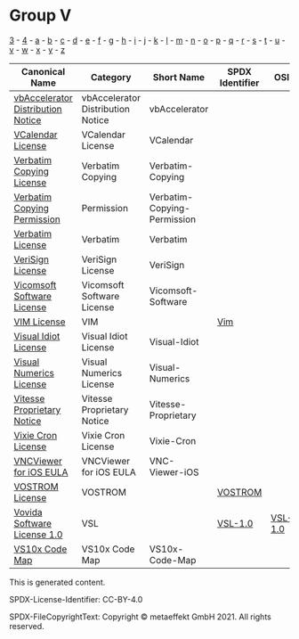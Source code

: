 # Group V

[3](../[3]/README.md) -
[4](../[4]/README.md) -
[a](../[a]/README.md) - 
[b](../[b]/README.md) - 
[c](../[c]/README.md) - 
[d](../[d]/README.md) - 
[e](../[e]/README.md) - 
[f](../[f]/README.md) - 
[g](../[g]/README.md) - 
[h](../[h]/README.md) - 
[i](../[i]/README.md) - 
[j](../[j]/README.md) - 
[k](../[k]/README.md) - 
[l](../[l]/README.md) - 
[m](../[m]/README.md) - 
[n](../[n]/README.md) - 
[o](../[o]/README.md) - 
[p](../[p]/README.md) - 
[q](../[q]/README.md) - 
[r](../[r]/README.md) - 
[s](../[s]/README.md) - 
[t](../[t]/README.md) - 
[u](../[u]/README.md) - 
[v](../[v]/README.md) - 
[w](../[w]/README.md) - 
[x](../[x]/README.md) - 
[y](../[y]/README.md) - 
[z](../[z]/README.md)

|Canonical Name|Category|Short Name|SPDX Identifier|OSI|ScanCode|Matched ScanCode|Type|
| --- | --- | --- | --- | --- | --- | --- | --- |
|[vbAccelerator Distribution Notice]([vb]/vbAccelerator-Distribution-Notice.yaml)|vbAccelerator Distribution Notice|vbAccelerator| | | [vbaccelerator](https://github.com/nexB/scancode-toolkit/blob/develop/src/licensedcode/data/licenses/vbaccelerator.LICENSE) | [vbaccelerator](https://github.com/nexB/scancode-toolkit/blob/develop/src/licensedcode/data/licenses/vbaccelerator.LICENSE) |terms|
|[VCalendar License]([vc]/VCalendar-License.yaml)|VCalendar License|VCalendar| | | [vcalendar](https://github.com/nexB/scancode-toolkit/blob/develop/src/licensedcode/data/licenses/vcalendar.LICENSE) | [vcalendar](https://github.com/nexB/scancode-toolkit/blob/develop/src/licensedcode/data/licenses/vcalendar.LICENSE) |terms|
|[Verbatim Copying License]([ve]/Verbatim-Copying-License.yaml)|Verbatim Copying|Verbatim-Copying| | | | [latex2e](https://github.com/nexB/scancode-toolkit/blob/develop/src/licensedcode/data/licenses/latex2e.LICENSE) |terms|
|[Verbatim Copying Permission]([ve]/Verbatim-Copying-Permission.yaml)|Permission|Verbatim-Copying-Permission| | | | [latex2e](https://github.com/nexB/scancode-toolkit/blob/develop/src/licensedcode/data/licenses/latex2e.LICENSE) |terms|
|[Verbatim License]([ve]/Verbatim-License.yaml)|Verbatim|Verbatim| | | [verbatim-manual](https://github.com/nexB/scancode-toolkit/blob/develop/src/licensedcode/data/licenses/verbatim-manual.LICENSE) | [verbatim-manual](https://github.com/nexB/scancode-toolkit/blob/develop/src/licensedcode/data/licenses/verbatim-manual.LICENSE) |terms|
|[VeriSign License]([ve]/VeriSign-License.yaml)|VeriSign License|VeriSign| | | [verisign](https://github.com/nexB/scancode-toolkit/blob/develop/src/licensedcode/data/licenses/verisign.LICENSE) | [verisign](https://github.com/nexB/scancode-toolkit/blob/develop/src/licensedcode/data/licenses/verisign.LICENSE) |terms|
|[Vicomsoft Software License]([vi]/Vicomsoft-Software-License.yaml)|Vicomsoft Software License|Vicomsoft-Software| | | [vicomsoft-software](https://github.com/nexB/scancode-toolkit/blob/develop/src/licensedcode/data/licenses/vicomsoft-software.LICENSE) | [vicomsoft-software](https://github.com/nexB/scancode-toolkit/blob/develop/src/licensedcode/data/licenses/vicomsoft-software.LICENSE) |terms|
|[VIM License]([vi]/VIM-License.yaml)|VIM| |[Vim](https://spdx.org/licenses/preview/Vim.html)| | [vim](https://github.com/nexB/scancode-toolkit/blob/develop/src/licensedcode/data/licenses/vim.LICENSE) | [vim](https://github.com/nexB/scancode-toolkit/blob/develop/src/licensedcode/data/licenses/vim.LICENSE) |terms|
|[Visual Idiot License]([vi]/Visual-Idiot-License.yaml)|Visual Idiot License|Visual-Idiot| | | [visual-idiot](https://github.com/nexB/scancode-toolkit/blob/develop/src/licensedcode/data/licenses/visual-idiot.LICENSE) | [other-permissive](https://github.com/nexB/scancode-toolkit/blob/develop/src/licensedcode/data/licenses/other-permissive.LICENSE) |terms|
|[Visual Numerics License]([vi]/Visual-Numerics-License.yaml)|Visual Numerics License|Visual-Numerics| | | [visual-numerics](https://github.com/nexB/scancode-toolkit/blob/develop/src/licensedcode/data/licenses/visual-numerics.LICENSE) | [visual-numerics](https://github.com/nexB/scancode-toolkit/blob/develop/src/licensedcode/data/licenses/visual-numerics.LICENSE) |terms|
|[Vitesse Proprietary Notice]([vi]/Vitesse-Proprietary-Notice.yaml)|Vitesse Proprietary Notice|Vitesse-Proprietary| | | [vitesse-prop](https://github.com/nexB/scancode-toolkit/blob/develop/src/licensedcode/data/licenses/vitesse-prop.LICENSE) | [vitesse-prop](https://github.com/nexB/scancode-toolkit/blob/develop/src/licensedcode/data/licenses/vitesse-prop.LICENSE) |terms|
|[Vixie Cron License]([vi]/Vixie-Cron-License.yaml)|Vixie Cron License|Vixie-Cron| | | [vixie-cron](https://github.com/nexB/scancode-toolkit/blob/develop/src/licensedcode/data/licenses/vixie-cron.LICENSE) | [vixie-cron](https://github.com/nexB/scancode-toolkit/blob/develop/src/licensedcode/data/licenses/vixie-cron.LICENSE) |terms|
|[VNCViewer for iOS EULA]([vn]/VNCViewer-for-iOS-EULA.yaml)|VNCViewer for iOS EULA|VNC-Viewer-iOS| | | [vnc-viewer-ios](https://github.com/nexB/scancode-toolkit/blob/develop/src/licensedcode/data/licenses/vnc-viewer-ios.LICENSE) | [vnc-viewer-ios](https://github.com/nexB/scancode-toolkit/blob/develop/src/licensedcode/data/licenses/vnc-viewer-ios.LICENSE) |terms|
|[VOSTROM License]([vo]/VOSTROM-License.yaml)|VOSTROM| |[VOSTROM](https://spdx.org/licenses/preview/VOSTROM.html)| | [vostrom](https://github.com/nexB/scancode-toolkit/blob/develop/src/licensedcode/data/licenses/vostrom.LICENSE) | [vostrom](https://github.com/nexB/scancode-toolkit/blob/develop/src/licensedcode/data/licenses/vostrom.LICENSE) |terms|
|[Vovida Software License 1.0]([vo]/Vovida-Software-License-1.0.yaml)|VSL| |[VSL-1.0](https://spdx.org/licenses/preview/VSL-1.0.html)| [VSL-1.0](https://opensource.org/licenses/VSL-1.0) | [vsl-1.0](https://github.com/nexB/scancode-toolkit/blob/develop/src/licensedcode/data/licenses/vsl-1.0.LICENSE) | [vsl-1.0](https://github.com/nexB/scancode-toolkit/blob/develop/src/licensedcode/data/licenses/vsl-1.0.LICENSE) |terms|
|[VS10x Code Map]([vs]/VS10x-Code-Map.yaml)|VS10x Code Map|VS10x-Code-Map| | | [vs10x-code-map](https://github.com/nexB/scancode-toolkit/blob/develop/src/licensedcode/data/licenses/vs10x-code-map.LICENSE) | [vs10x-code-map](https://github.com/nexB/scancode-toolkit/blob/develop/src/licensedcode/data/licenses/vs10x-code-map.LICENSE) |terms|

This is generated content.

SPDX-License-Identifier: CC-BY-4.0

SPDX-FileCopyrightText: Copyright © metaeffekt GmbH 2021. All rights reserved.
